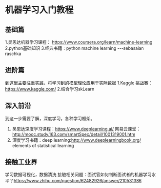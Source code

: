 # 机器学习入门教程

## 基础篇
1.吴恩达机器学习课程： https://www.coursera.org/learn/machine-learning
2.python基础知识
3.经典书籍：python machine learning ---sebasaian raschka

## 进阶篇
到这里主要注重实践，将学习到的模型理论应用于实际数据
1.Kaggle 挑战赛：https://www.kaggle.com/
2.结合学习skLearn

## 深入前沿
到这一步需要了解，深度学习，各种学习框架。
1. 吴恩达深度学习课程：https://www.deeplearning.ai/
   网易云课堂：http://mooc.study.163.com/smartSpec/detail/1001319001.htm
2. 深度学习书籍：deep learning:http://www.deeplearningbook.org/
   elements of statistical learning
   
## 接触工业界
学习数据可视化，数据清洗
接触相关问题：面试官如何判断面试者的机器学习水平？https://www.zhihu.com/question/62482926/answer/210531386
